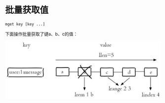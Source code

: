 # 批量获取值

```text
mget key [key ...]
```

下面操作批量获取了键a、b、c的值：

![](../../.gitbook/assets/image%20%2813%29.png)

